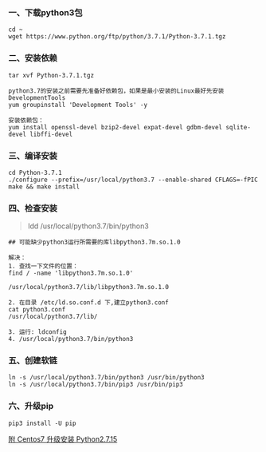 ### 一、下载python3包

```
cd ~
wget https://www.python.org/ftp/python/3.7.1/Python-3.7.1.tgz
```

### 二、安装依赖

```
tar xvf Python-3.7.1.tgz

python3.7的安装之前需要先准备好依赖包，如果是最小安装的Linux最好先安装DevelopmentTools
yum groupinstall 'Development Tools' -y

安装依赖包：
yum install openssl-devel bzip2-devel expat-devel gdbm-devel sqlite-devel libffi-devel
```

### 三、编译安装

```
cd Python-3.7.1
./configure --prefix=/usr/local/python3.7 --enable-shared CFLAGS=-fPIC
make && make install
```

### 四、检查安装

> ldd /usr/local/python3.7/bin/python3

```
## 可能缺少python3运行所需要的库libpython3.7m.so.1.0

解决：
1. 查找一下文件的位置：
find / -name 'libpython3.7m.so.1.0'

/usr/local/python3.7/lib/libpython3.7m.so.1.0

2. 在目录 /etc/ld.so.conf.d 下,建立python3.conf
cat python3.conf
/usr/local/python3.7/lib/

3. 运行: ldconfig
4. /usr/local/python3.7/bin/python3

```

### 五、创建软链

```
ln -s /usr/local/python3.7/bin/python3 /usr/bin/python3
ln -s /usr/local/python3.7/bin/pip3 /usr/bin/pip3
```

### 六、升级pip
```
pip3 install -U pip
```

[附 Centos7 升级安装 Python2.7.15](https://woj.app/3999.html)
